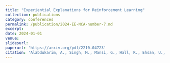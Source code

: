 ```yaml
---
title: "Experiential Explanations for Reinforcement Learning"
collection: publications
category: conferences
permalink: /publication/2024-EE-NCA-number-7.md
excerpt:
date: 2024-01-01
venue:
slidesurl:
paperurl: 'https://arxiv.org/pdf/2210.04723'
citation: 'Alabdukarim, A., Singh, M., Mansi, G., Hall, K., Ehsan, U., and Riedl, M. Experiential Explanations for Reinforcement Learning. Nerual Computing and Applications 2024.'
---
```

